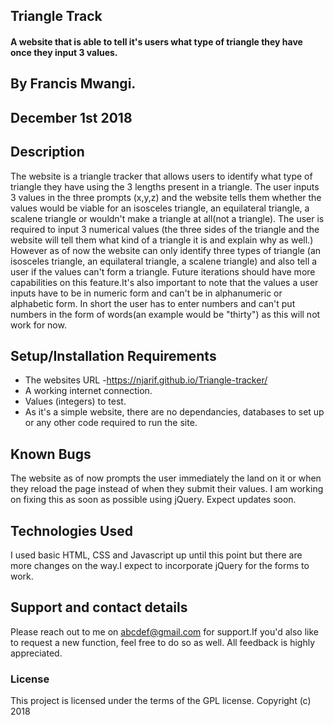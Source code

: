 ## Triangle Track
#### A website that is able to tell it's users what type of triangle they have once they input 3 values.
## By Francis Mwangi.
## December 1st 2018
## Description
The website is a triangle tracker that allows users to identify what type of triangle they have using the 3 lengths present in a triangle. The user inputs 3 values in the three prompts (x,y,z) and the website tells them whether the values would be viable for an isosceles triangle, an equilateral triangle, a scalene triangle or wouldn't make a triangle at all(not a triangle). The user is required to input 3 numerical values (the three sides of the triangle and the website will tell them what kind of a triangle it is and explain why as well.) However as of now the website can only identify three types of triangle (an isosceles triangle, an equilateral triangle, a scalene triangle) and also tell a user if the values can't form a triangle. Future iterations should have more capabilities on this feature.It's also important to note that the values a user inputs have to be in numeric form and can't be in alphanumeric or alphabetic form. In short the user has to enter numbers and can't put numbers in the form of words(an example would be "thirty") as this will not work for now.
## Setup/Installation Requirements
* The websites URL -https://njarif.github.io/Triangle-tracker/
* A working internet connection.
* Values (integers) to test.
* As it's a simple website, there are no dependancies, databases to set up or any other code required to run the site.
## Known Bugs
The website as of now prompts the user immediately the land on it or when they reload the page instead of when they submit their values. I am working on fixing this as soon as possible using jQuery. Expect updates soon.
## Technologies Used
I used basic HTML, CSS and Javascript up until this point but there are more changes on the way.I expect to incorporate jQuery for the forms to work.
## Support and contact details
Please reach out to me on abcdef@gmail.com for support.If you'd also like to request a new function, feel free to do so as well. All feedback is highly appreciated.
### License
This project is licensed under the terms of the GPL license. Copyright (c) 2018

